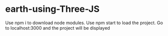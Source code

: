 ﻿# earth-using-Three-JS
Use npm i to download node modules.
Use npm start to load the project.
Go to localhost:3000 and the project will be displayed
